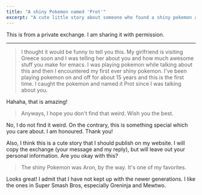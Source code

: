 ```yaml
---
title: "A shiny Pokemon named 'Prot'"
excerpt: "A cute little story about someone who found a shiny pokemon after 15 years and named it 'Prot'."
---
```


This is from a private exchange. I am sharing it with permission.

* * *

> I thought it would be funny to tell you this. My girlfriend is
> visiting Greece soon and I was telling her about you and how much
> awesome stuff you make for emacs. I was playing pokemon while
> talking about this and then I encountered my first ever shiny
> pokemon. I've been playing pokemon on and off for about 15 years and
> this is the first time. I caught the pokemon and named it Prot since
> I was talking about you.

Hahaha, that is amazing!

> Anyways, I hope you don't find that weird. Wish you the best.

No, I do not find it weird. On the contrary, this is something special
which you care about. I am honoured. Thank you!

Also, I think this is a cute story that I should publish on my
website. I will copy the exchange (your message and my reply), but
will leave out your personal information. Are you okay with this?

> The shiny Pokemon was Aron, by the way. It's one of my favorites.

Looks great! I admit that I have not kept up with the newer
generations. I like the ones in Super Smash Bros, especially Greninja
and Mewtwo.
